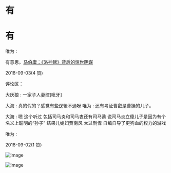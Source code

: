 # 有

# 有

唯为 :

有意思。[马伯庸：《洛神赋》背后的惊世阴谋](https://mp.weixin.qq.com/s/pt8eStmwHa0ub1jWb8DM0g)

2018-09-03(4 赞)

评论区：

大灰狼 : 一家子人妻控[呲牙]

大海 : 真的假的？感觉有些逻辑不通呀 唯为 : 还有考证曹叡是曹操的儿子。

大海 : 嗯 这个听过 包括司马炎和司马衷还有司马遹 说司马炎立傻儿子是因为有个名义上聪明的“孙子” 结果儿媳妇贾南风 太过剽悍 自编自导了更狗血的权力的游戏

唯为 :

2018-09-02(1 赞)

![image](img/Image_329.png)

![image](img/Image_330.png)